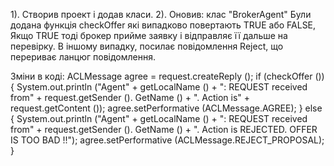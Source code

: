 1). Створив проект і додав класи.
2). Оновив: клас "BrokerAgent"
Були додана функція checkOffer які випадково повертають TRUE або FALSE,
Якщо TRUE тоді брокер прийме заявку і відправляє її дальше на перевірку.
В іншому випадку, посилає повідомлення Reject, що перериває ланцюг повідомлення.


Зміни в коді:
ACLMessage agree = request.createReply ();
if (checkOffer ())
{
System.out.println ("Agent" + getLocalName () + ": REQUEST received from" + request.getSender (). GetName () + ". Action is" + request.getContent ());
agree.setPerformative (ACLMessage.AGREE);
}
else
{
System.out.println ("Agent" + getLocalName () + ": REQUEST received from" + request.getSender (). GetName () + ". Action is REJECTED. OFFER IS TOO BAD !!");
agree.setPerformative (ACLMessage.REJECT_PROPOSAL);
}